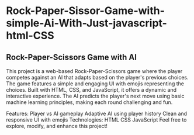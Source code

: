 # Rock-Paper-Sissor-Game-with-simple-Ai-With-Just-javascript-html-CSS
## Rock-Paper-Scissors Game with AI
This project is a web-based Rock-Paper-Scissors game where the player competes against an AI that adapts based on the player's previous choices.
The game features a simple and engaging UI with emojis representing the choices.
Built with HTML, CSS, and JavaScript, it offers a dynamic and interactive experience.
The AI predicts the player's next move using basic machine learning principles, making each round challenging and fun.

Features:
Player vs AI gameplay
Adaptive AI using player history
Clean and responsive UI with emojis
Technologies:
HTML
CSS
JavaScript
Feel free to explore, modify, and enhance this project!
